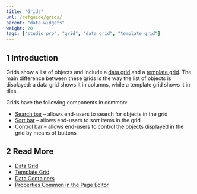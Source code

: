 ```yaml
---
title: "Grids"
url: /refguide/grids/
parent: "data-widgets"
weight: 20
tags: ["studio pro", "grid", "data grid", "template grid"]
---
```


## 1 Introduction

Grids show a list of objects and include a [data grid](/refguide/data-grid/) and a [template grid](/refguide/template-grid/). The main difference between these grids is the way the list of objects is displayed: a data grid shows it in columns, while a template grid shows it in tiles. 

Grids have the following components in common:

* [Search bar](/refguide/search-bar/) –  allows end-users to search for objects in the grid 
* [Sort bar](/refguide/sort-bar/) –  allows end-users to sort items in the grid 
* [Control bar](/refguide/control-bar/) –  allows end-users to control the objects displayed in the grid by means of buttons 

## 2 Read More

* [Data Grid](/refguide/data-grid/)
* [Template Grid](/refguide/template-grid/)
* [Data Containers](/refguide/data-widgets/)
* [Properties Common in the Page Editor](/refguide/common-widget-properties/)
